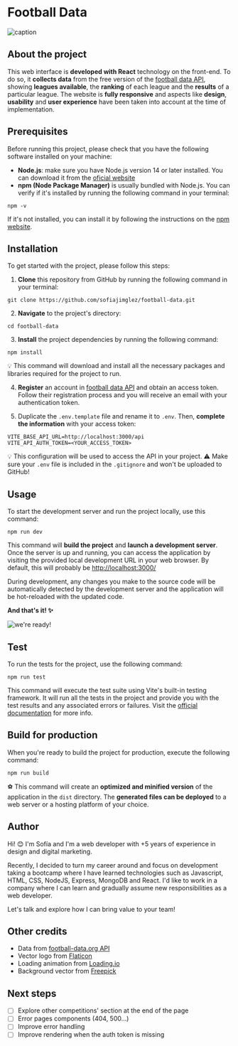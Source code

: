 # Football Data

![caption](https://res.cloudinary.com/dorpbnltc/image/upload/v1687526674/football-data/football-data-caption_m9q6u8.jpg)

## About the project
This web interface is **developed with React** technology on the front-end. To do so, it **collects data** from the free version of the [football data API](https://www.football-data.org./), showing **leagues available**, the **ranking** of each league and the **results** of a particular league. The website is **fully responsive** and aspects like **design**, **usability** and **user experience** have been taken into account at the time of implementation. 

## Prerequisites
Before running this project, please check that you have the following software installed on your machine:
- **Node.js**: make sure you have Node.js version 14 or later installed. You can download it from the [oficial website](https://nodejs.org/en)
- **npm (Node Package Manager)** is usually bundled with Node.js. You can verify if it's installed by running the following command in your terminal:

```
npm -v
```
If it's not installed, you can install it by following the instructions on the [npm website](https://docs.npmjs.com/getting-started).

## Installation
To get started with the project, please follow this steps:

1. **Clone** this repository from GitHub by running the following command in your terminal:
```
git clone https://github.com/sofiajimglez/football-data.git
```
2. **Navigate** to the project's directory:
```
cd football-data
```
3. **Install** the project dependencies by running the following command:
```
npm install
```
💡 This command will download and install all the necessary packages and libraries required for the project to run.

4. **Register** an account in [football data API](https://www.football-data.org./) and obtain an access token. Follow their registration process and you will receive an email with your authentication token.
   
5. Duplicate the `.env.template` file and rename it to `.env`. Then, **complete the information** with your access token:
```
VITE_BASE_API_URL=http://localhost:3000/api
VITE_API_AUTH_TOKEN=<YOUR_ACCESS_TOKEN>
```
💡 This configuration will be used to access the API in your project. 
⚠️ Make sure your `.env` file is included in the `.gitignore` and won't be uploaded to GitHub!

## Usage
To start the development server and run the project locally, use this command:
```
npm run dev
```
This command will **build the project** and **launch a development server**. Once the server is up and running, you can access the application by visiting the provided local development URL in your web browser. By default, this will probably be [http://localhost:3000/](http://localhost:3000/)

During development, any changes you make to the source code will be automatically detected by the development server and the application will be hot-reloaded with the updated code.

**And that's it! ✨**

![we're ready!](https://media.giphy.com/media/v1.Y2lkPTc5MGI3NjExMmFjbjB5ZnA4czBlYXpuNmZuZWpkank2Mmd6cnhtdzVmc2JqbW96bCZlcD12MV9pbnRlcm5hbF9naWZfYnlfaWQmY3Q9cw/SVBGVJwpWgon2rEtHl/giphy.gif)

## Test
To run the tests for the project, use the following command:
```
npm run test
```
This command will execute the test suite using Vite's built-in testing framework. It will run all the tests in the project and provide you with the test results and any associated errors or failures. Visit the [official documentation](https://vitest.dev/) for more info.

## Build for production
When you're ready to build the project for production, execute the following command:
```
npm run build
```
⚽ This command will create an **optimized and minified version** of the application in the `dist` directory. The **generated files can be deployed** to a web server or a hosting platform of your choice.

## Author
Hi! 😊 I'm Sofía and I'm a web developer with +5 years of experience in design and digital marketing.

Recently, I decided to turn my career around and focus on development taking a bootcamp where I have learned technologies such as Javascript, HTML, CSS, NodeJS, Express, MongoDB and React. I'd like to work in a company where I can learn and gradually assume new responsibilities as a web developer. 

Let's talk and explore how I can bring value to your team!

## Other credits
- Data from  [football-data.org API](https://www.football-data.org./)
- Vector logo from  [Flaticon](https://www.flaticon.es/)
- Loading animation from  [Loading.io](https://loading.io/)
- Background vector from  [Freepick](https://www.freepik.es/)

## Next steps
 - [ ] Explore other competitions' section at the end of the page
 - [ ] Error pages components (404, 500...)
 - [ ] Improve error handling
 - [ ] Improve rendering when the auth token is missing
